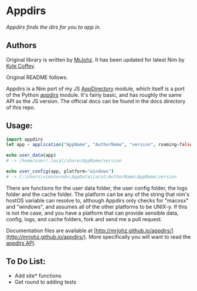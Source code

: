 # Appdirs

*Appdirs finds the dirs for you to app in.*

## Authors

Original library is written by [MrJohz](https://github.com/MrJohz).
It has been updated for latest Nim by [Kyle Coffey](https://github.com/Phytolizer).

Original README follows.

Appdirs is a Nim port of my JS [AppDirectory](https://github.com/MrJohz/appdirectory) module, which itself is a port of the Python [appdirs](https://github.com/ActiveState/appdirs) module.  It's fairly basic, and has roughly the same API as the JS version.  The official docs can be found in the docs directory of this repo.

## Usage:

```nim
import appdirs
let app = application("AppName", "AuthorName", "version", roaming=false)

echo user_data(app)
# -> /home/user/.local/share/AppName/version

echo user_config(app, platform="windows")
# -> C:\Users\<censored>\AppData\Local\AuthorName\AppName\version
```

There are functions for the user data folder, the user config folder, the logs folder and the cache folder.  The platform can be any of the string that nim's hostOS variable can resolve to, although Appdirs only checks for "macosx" and "windows", and assumes all of the other platforms to be UNIX-y.  If this is not the case, and you have a platform that can provide sensible data, config, logs, and cache folders, fork and send me a pull request.

Documentation files are available at [http://mrjohz.github.io/appdirs/](http://mrjohz.github.io/appdirs/). More specifically you will want to read the [appdirs API](http://mrjohz.github.io/appdirs/docs/master/appdirs.html).

## To Do List:

- Add site* functions
- Get round to adding tests
